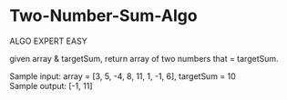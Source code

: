 # Two-Number-Sum-Algo

ALGO EXPERT EASY

given array &amp; targetSum, return array of two numbers that = targetSum.

Sample input: array = [3, 5, -4, 8, 11, 1, -1, 6], targetSum = 10 <br>
Sample output: [-1, 11]
